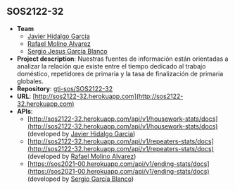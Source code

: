 ## SOS2122-32

- **Team**
  - [Javier Hidalgo Garcia](https://github.com/javighidalgo01)
  - [Rafael Molino Alvarez](https://github.com/rafamolino)
  - [Sergio Jesus Garcia Blanco](https://github.com/sergarbla)
- **Project description**: Nuestras fuentes de información están orientadas a analizar la relación que existe entre el tiempo dedicado al trabajo doméstico, repetidores de primaria y la tasa de finalización de primaria globales.
- **Repository**: [gti-sos/SOS2122-32](https://github.com/gti-sos/SOS2122-32)
- **URL**: [http://sos2122-32.herokuapp.com](http://sos2122-32.herokuapp.com)
-  **APIs**:
    - [http://sos2122-32.herokuapp.com/api/v1/housework-stats/docs](http://sos2122-32.herokuapp.com/api/v1/housework-stats/docs) (developed by [Javier Hidalgo Garcia](https://github.com/javighidalgo01))
    - [http://sos2122-32.herokuapp.com/api/v1/repeaters-stats/docs](http://sos2122-32.herokuapp.com/api/v1/repeaters-stats/docs) (developed by [Rafael Molino Alvarez](https://github.com/404))
    - [https://sos2021-00.herokuapp.com/api/v1/ending-stats/docs](https://sos2021-00.herokuapp.com/api/v1/ending-stats/docs) (developed by [Sergio García Blanco](https://github.com/Sergarbla))
```

